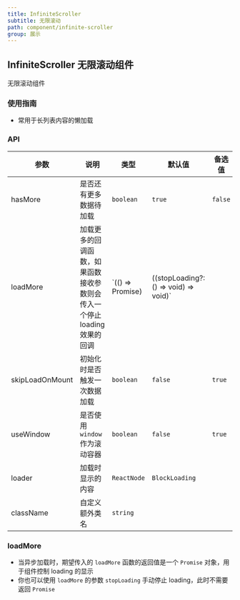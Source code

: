 ```yaml
---
title: InfiniteScroller
subtitle: 无限滚动
path: component/infinite-scroller
group: 展示
---
```


## InfiniteScroller 无限滚动组件

无限滚动组件

### 使用指南

- 常用于长列表内容的懒加载

### API

| 参数            | 说明                                                                    | 类型                                                              | 默认值         | 备选值  |
| --------------- | ----------------------------------------------------------------------- | ----------------------------------------------------------------- | -------------- | ------- |
| hasMore         | 是否还有更多数据待加载                                                  | `boolean`                                                         | `true`         | `false` |
| loadMore        | 加载更多的回调函数，如果函数接收参数则会传入一个停止 loading 效果的回调 | `(() => Promise<unknown>) | ((stopLoading?: () => void) => void)` |                |         |
| skipLoadOnMount | 初始化时是否触发一次数据加载                                            | `boolean`                                                         | `false`        | `true`  |
| useWindow       | 是否使用 `window` 作为滚动容器                                          | `boolean`                                                         | `false`        | `true`  |
| loader          | 加载时显示的内容                                                        | `ReactNode`                                                       | `BlockLoading` |         |
| className       | 自定义额外类名                                                          | `string`                                                          |                |         |

### loadMore

- 当异步加载时，期望传入的 `loadMore` 函数的返回值是一个 `Promise` 对象，用于组件控制 loading 的显示
- 你也可以使用 `loadMore` 的参数 `stopLoading` 手动停止 loading，此时不需要返回 `Promise`
